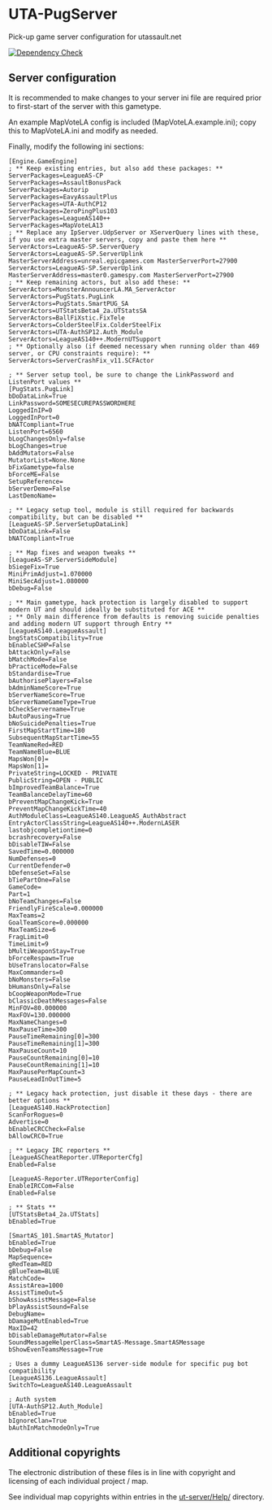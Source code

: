 # UTA-PugServer
Pick-up game server configuration for utassault.net

[![Dependency Check](https://github.com/Sizzl/UTA-PugServer/actions/workflows/validate.yml/badge.svg)](https://github.com/Sizzl/UTA-PugServer/actions/workflows/validate.yml)

## Server configuration
It is recommended to make changes to your server ini file are required prior to first-start of the server with this gametype.

An example MapVoteLA config is included (MapVoteLA.example.ini); copy this to MapVoteLA.ini and modify as needed.

Finally, modify the following ini sections:

```
[Engine.GameEngine]
; ** Keep existing entries, but also add these packages: **
ServerPackages=LeagueAS-CP
ServerPackages=AssaultBonusPack
ServerPackages=Autorip
ServerPackages=EavyAssaultPlus
ServerPackages=UTA-AuthCP12
ServerPackages=ZeroPingPlus103
ServerPackages=LeagueAS140++
ServerPackages=MapVoteLA13
; ** Replace any IpServer.UdpServer or XServerQuery lines with these, if you use extra master servers, copy and paste them here **
ServerActors=LeagueAS-SP.ServerQuery
ServerActors=LeagueAS-SP.ServerUplink MasterServerAddress=unreal.epicgames.com MasterServerPort=27900
ServerActors=LeagueAS-SP.ServerUplink MasterServerAddress=master0.gamespy.com MasterServerPort=27900
; ** Keep remaining actors, but also add these: **
ServerActors=MonsterAnnouncerLA.MA_ServerActor
ServerActors=PugStats.PugLink
ServerActors=PugStats.SmartPUG_SA
ServerActors=UTStatsBeta4_2a.UTStatsSA
ServerActors=BallFiXstic.FixTele
ServerActors=ColderSteelFix.ColderSteelFix
ServerActors=UTA-AuthSP12.Auth_Module
ServerActors=LeagueAS140++.ModernUTSupport
; ** Optionally also (if deemed necessary when running older than 469 server, or CPU constraints require): **
ServerActors=ServerCrashFix_v11.SCFActor

; ** Server setup tool, be sure to change the LinkPassword and ListenPort values **
[PugStats.PugLink]
bDoDataLink=True
LinkPassword=SOMESECUREPASSWORDHERE
LoggedInIP=0
LoggedInPort=0
bNATCompliant=True
ListenPort=6560
bLogChangesOnly=false
bLogChanges=true
bAddMutators=False
MutatorList=None.None
bFixGametype=false
bForceME=False
SetupReference=
bServerDemo=False
LastDemoName=

; ** Legacy setup tool, module is still required for backwards compatibility, but can be disabled **
[LeagueAS-SP.ServerSetupDataLink]
bDoDataLink=False
bNATCompliant=True

; ** Map fixes and weapon tweaks **
[LeagueAS-SP.ServerSideModule]
bSiegeFix=True
MiniPrimAdjust=1.070000
MiniSecAdjust=1.080000
bDebug=False

; ** Main gametype, hack protection is largely disabled to support modern UT and should ideally be substituted for ACE **
; ** Only main difference from defaults is removing suicide penalties and adding modern UT support through Entry **
[LeagueAS140.LeagueAssault]
bngStatsCompatibility=True
bEnableCSHP=False
bAttackOnly=False
bMatchMode=False
bPracticeMode=False
bStandardise=True
bAuthorisePlayers=False
bAdminNameScore=True
bServerNameScore=True
bServerNameGameType=True
bCheckServername=True
bAutoPausing=True
bNoSuicidePenalties=True
FirstMapStartTime=180
SubsequentMapStartTime=55
TeamNameRed=RED
TeamNameBlue=BLUE
MapsWon[0]=
MapsWon[1]=
PrivateString=LOCKED - PRIVATE
PublicString=OPEN - PUBLIC
bImprovedTeamBalance=True
TeamBalanceDelayTime=60
bPreventMapChangeKick=True
PreventMapChangeKickTime=40
AuthModuleClass=LeagueAS140.LeagueAS_AuthAbstract
EntryActorClassString=LeagueAS140++.ModernLASER
lastobjcompletiontime=0
bcrashrecovery=False
bDisableTIW=False
SavedTime=0.000000
NumDefenses=0
CurrentDefender=0
bDefenseSet=False
bTiePartOne=False
GameCode=
Part=1
bNoTeamChanges=False
FriendlyFireScale=0.000000
MaxTeams=2
GoalTeamScore=0.000000
MaxTeamSize=6
FragLimit=0
TimeLimit=9
bMultiWeaponStay=True
bForceRespawn=True
bUseTranslocator=False
MaxCommanders=0
bNoMonsters=False
bHumansOnly=False
bCoopWeaponMode=True
bClassicDeathMessages=False
MinFOV=80.000000
MaxFOV=130.000000
MaxNameChanges=0
MaxPauseTime=300
PauseTimeRemaining[0]=300
PauseTimeRemaining[1]=300
MaxPauseCount=10
PauseCountRemaining[0]=10
PauseCountRemaining[1]=10
MaxPausePerMapCount=3
PauseLeadInOutTime=5

; ** Legacy hack protection, just disable it these days - there are better options **
[LeagueAS140.HackProtection]
ScanForRogues=0
Advertise=0
bEnableCRCCheck=False
bAllowCRC0=True

; ** Legacy IRC reporters **
[LeagueASCheatReporter.UTReporterCfg]
Enabled=False

[LeagueAS-Reporter.UTReporterConfig]
EnableIRCCom=False
Enabled=False

; ** Stats **
[UTStatsBeta4_2a.UTStats]
bEnabled=True

[SmartAS_101.SmartAS_Mutator]
bEnabled=True
bDebug=False
MapSequence=
gRedTeam=RED
gBlueTeam=BLUE
MatchCode=
AssistArea=1000
AssistTimeOut=5
bShowAssistMessage=False
bPlayAssistSound=False
DebugName=
bDamageMutEnabled=True
MaxID=42
bDisableDamageMutator=False
SoundMessageHelperClass=SmartAS-Message.SmartASMessage
bShowEvenTeamsMessage=True

; Uses a dummy LeagueAS136 server-side module for specific pug bot compatibility
[LeagueAS136.LeagueAssault]
SwitchTo=LeagueAS140.LeagueAssault

; Auth system
[UTA-AuthSP12.Auth_Module]
bEnabled=True
bIgnoreClan=True
bAuthInMatchmodeOnly=True
```

## Additional copyrights
The electronic distribution of these files is in line with copyright and licensing of each individual project / map.

See individual map copyrights within entries in the [ut-server/Help/](ut-server/Help/) directory.
